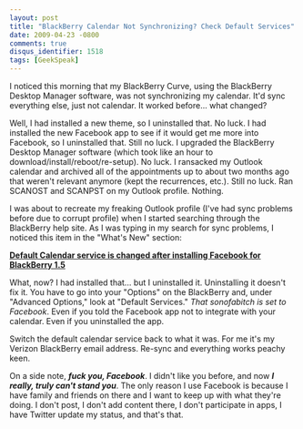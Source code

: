 ```yaml
---
layout: post
title: "BlackBerry Calendar Not Synchronizing? Check Default Services"
date: 2009-04-23 -0800
comments: true
disqus_identifier: 1518
tags: [GeekSpeak]
---
```

I noticed this morning that my BlackBerry Curve, using the BlackBerry
Desktop Manager software, was not synchronizing my calendar. It'd sync
everything else, just not calendar. It worked before... what changed?

Well, I had installed a new theme, so I uninstalled that. No luck. I had
installed the new Facebook app to see if it would get me more into
Facebook, so I uninstalled that. Still no luck. I upgraded the
BlackBerry Desktop Manager software (which took like an hour to
download/install/reboot/re-setup). No luck. I ransacked my Outlook
calendar and archived all of the appointments up to about two months ago
that weren't relevant anymore (kept the recurrences, etc.). Still no
luck. Ran SCANOST and SCANPST on my Outlook profile. Nothing.

I was about to recreate my freaking Outlook profile (I've had sync
problems before due to corrupt profile) when I started searching through
the BlackBerry help site. As I was typing in my search for sync
problems, I noticed this item in the "What's New" section:

[**Default Calendar service is changed after installing Facebook for
BlackBerry
1.5**](http://www.blackberry.com/btsc/microsites/microsite.do?cmd=displayKC&docType=kc&externalId=KB18078&sliceId=1&docTypeID=DT_SUPPORTISSUE_1_1)

What, now? I had installed that... but I uninstalled it. Uninstalling it
doesn't fix it. You have to go into your "Options" on the BlackBerry
and, under "Advanced Options," look at "Default Services." *That
sonofabitch is set to Facebook*. Even if you told the Facebook app not
to integrate with your calendar. Even if you uninstalled the app.

Switch the default calendar service back to what it was. For me it's my
Verizon BlackBerry email address. Re-sync and everything works peachy
keen.

On a side note, ***fuck you, Facebook***. I didn't like you before, and
now ***I really, truly can't stand you***. The only reason I use
Facebook is because I have family and friends on there and I want to
keep up with what they're doing. I don't post, I don't add content
there, I don't participate in apps, I have Twitter update my status, and
that's that.

